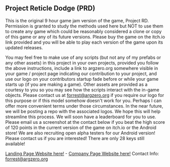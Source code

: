 ## Project Reticle Dodge (PRD)

This is the original 9 hour game jam version of the game, Project RD. Permission is granted to study the methods used here but NOT to use them to create any game which could be reasonably considered a clone or copy of this game or any of its future versions. Please buy the game on the itch.io link provided and you will be able to play each version of the game upon its updated releases.

You may feel free to make use of any scripts (but not any of my prefabs or any other assets) in this project in your own projects, provided you follow the above instructions, include a link to argzero.org somewhere visible in your game / project page indicating our contribution to your project, and use our logo on your contributors startup fade before or while your game starts up (if you are making a game). Other assets are provided as a courtesy to you so you may see how the scripts interact with the in-game objects. Please contact us at forrest@argzero.org if you require our logo for this purpose or if this model somehow doesn't work for you. Perhaps I can offer more convenient terms under those circumstances. In the near future, we will be posting a repo with the associated logos. We hope this will help streamline this process. We will soon have a leaderboard for you to use. Please email us a screenshot at the contact below if you beat the high score of 120 points in the current version of the game on itch.io or the Android store! We are also recruiting open alpha testers for our Android version! Please contact us if you are interested! There are only 28 keys still available!

[Landing Page Website here!](https://argzero.org/) - [Company Page Website here!](https://argzero.org/tech)
Contact Info: forrest@argzero.org

<!--Whenever you commit to this repository, GitHub Pages will run [Jekyll](https://jekyllrb.com/) to rebuild the pages in your site, from the content in your Markdown files.-->

<!--### Markdown
Markdown is a lightweight and easy-to-use syntax for styling your writing. It includes conventions for-->

<!--Syntax highlighted code block-->

<!--**Bold** and _Italic_ and `Code` text-->

<!--[Link](url) and ![Image](src)-->

<!--For more details see [GitHub Flavored Markdown](https://guides.github.com/features/mastering-markdown/).-->

<!--### Jekyll Themes
Your Pages site will use the layout and styles from the Jekyll theme you have selected in your [repository settings](https://github.com/Argzero/ProjectRD/settings). The name of this theme is saved in the Jekyll `_config.yml` configuration file.-->

<!--### Support or Contact
Having trouble with Pages? Check out our [documentation](https://help.github.com/categories/github-pages-basics/) or [contact support](https://github.com/contact) and we’ll help you sort it out.-->


